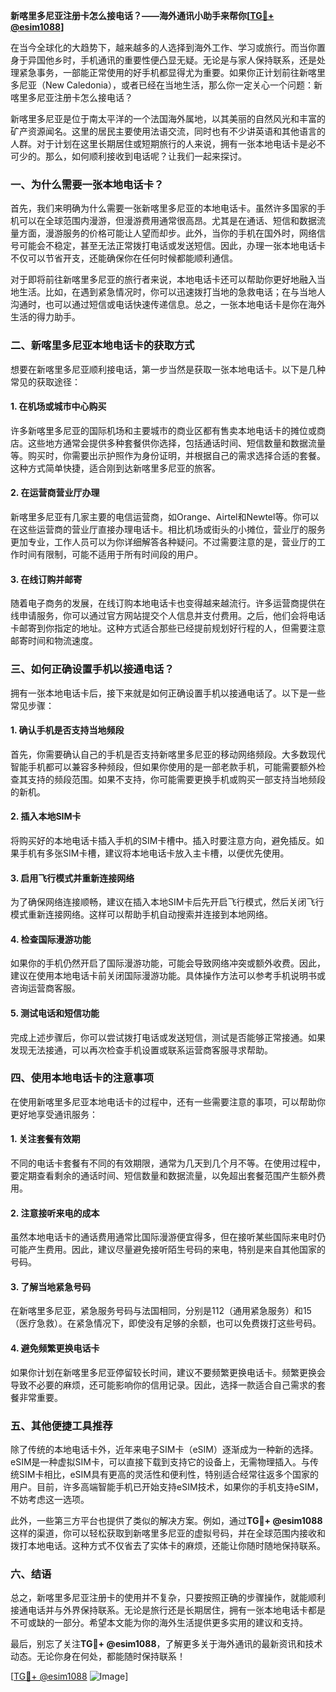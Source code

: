 **新喀里多尼亚注册卡怎么接电话？——海外通讯小助手来帮你[[TG💪+ @esim1088](https://t.me/s/esim1088)]**

在当今全球化的大趋势下，越来越多的人选择到海外工作、学习或旅行。而当你置身于异国他乡时，手机通讯的重要性便凸显无疑。无论是与家人保持联系，还是处理紧急事务，一部能正常使用的好手机都显得尤为重要。如果你正计划前往新喀里多尼亚（New Caledonia），或者已经在当地生活，那么你一定关心一个问题：新喀里多尼亚注册卡怎么接电话？

新喀里多尼亚是位于南太平洋的一个法国海外属地，以其美丽的自然风光和丰富的矿产资源闻名。这里的居民主要使用法语交流，同时也有不少讲英语和其他语言的人群。对于计划在这里长期居住或短期旅行的人来说，拥有一张本地电话卡是必不可少的。那么，如何顺利接收到电话呢？让我们一起来探讨。

### **一、为什么需要一张本地电话卡？**

首先，我们来明确为什么需要一张新喀里多尼亚的本地电话卡。虽然许多国家的手机可以在全球范围内漫游，但漫游费用通常很高昂。尤其是在通话、短信和数据流量方面，漫游服务的价格可能让人望而却步。此外，当你的手机在国外时，网络信号可能会不稳定，甚至无法正常拨打电话或发送短信。因此，办理一张本地电话卡不仅可以节省开支，还能确保你在任何时候都能顺利通信。

对于即将前往新喀里多尼亚的旅行者来说，本地电话卡还可以帮助你更好地融入当地生活。比如，在遇到紧急情况时，你可以迅速拨打当地的急救电话；在与当地人沟通时，也可以通过短信或电话快速传递信息。总之，一张本地电话卡是你在海外生活的得力助手。

### **二、新喀里多尼亚本地电话卡的获取方式**

想要在新喀里多尼亚顺利接电话，第一步当然是获取一张本地电话卡。以下是几种常见的获取途径：

#### **1. 在机场或城市中心购买**

许多新喀里多尼亚的国际机场和主要城市的商业区都有售卖本地电话卡的摊位或商店。这些地方通常会提供多种套餐供你选择，包括通话时间、短信数量和数据流量等。购买时，你需要出示护照作为身份证明，并根据自己的需求选择合适的套餐。这种方式简单快捷，适合刚到达新喀里多尼亚的旅客。

#### **2. 在运营商营业厅办理**

新喀里多尼亚有几家主要的电信运营商，如Orange、Airtel和Newtel等。你可以在这些运营商的营业厅直接办理电话卡。相比机场或街头的小摊位，营业厅的服务更加专业，工作人员可以为你详细解答各种疑问。不过需要注意的是，营业厅的工作时间有限制，可能不适用于所有时间段的用户。

#### **3. 在线订购并邮寄**

随着电子商务的发展，在线订购本地电话卡也变得越来越流行。许多运营商提供在线申请服务，你可以通过官方网站提交个人信息并支付费用。之后，他们会将电话卡邮寄到你指定的地址。这种方式适合那些已经提前规划好行程的人，但需要注意邮寄时间和物流速度。

### **三、如何正确设置手机以接通电话？**

拥有一张本地电话卡后，接下来就是如何正确设置手机以接通电话了。以下是一些常见步骤：

#### **1. 确认手机是否支持当地频段**

首先，你需要确认自己的手机是否支持新喀里多尼亚的移动网络频段。大多数现代智能手机都可以兼容多种频段，但如果你使用的是一部老款手机，可能需要额外检查其支持的频段范围。如果不支持，你可能需要更换手机或购买一部支持当地频段的新机。

#### **2. 插入本地SIM卡**

将购买好的本地电话卡插入手机的SIM卡槽中。插入时要注意方向，避免插反。如果手机有多张SIM卡槽，建议将本地电话卡放入主卡槽，以便优先使用。

#### **3. 启用飞行模式并重新连接网络**

为了确保网络连接顺畅，建议在插入本地SIM卡后先开启飞行模式，然后关闭飞行模式重新连接网络。这样可以帮助手机自动搜索并连接到本地网络。

#### **4. 检查国际漫游功能**

如果你的手机仍然开启了国际漫游功能，可能会导致网络冲突或额外收费。因此，建议在使用本地电话卡前关闭国际漫游功能。具体操作方法可以参考手机说明书或咨询运营商客服。

#### **5. 测试电话和短信功能**

完成上述步骤后，你可以尝试拨打电话或发送短信，测试是否能够正常接通。如果发现无法接通，可以再次检查手机设置或联系运营商客服寻求帮助。

### **四、使用本地电话卡的注意事项**

在使用新喀里多尼亚本地电话卡的过程中，还有一些需要注意的事项，可以帮助你更好地享受通讯服务：

#### **1. 关注套餐有效期**

不同的电话卡套餐有不同的有效期限，通常为几天到几个月不等。在使用过程中，要定期查看剩余的通话时间、短信数量和数据流量，以免超出套餐范围产生额外费用。

#### **2. 注意接听来电的成本**

虽然本地电话卡的通话费用通常比国际漫游便宜得多，但在接听某些国际来电时仍可能产生费用。因此，建议尽量避免接听陌生号码的来电，特别是来自其他国家的号码。

#### **3. 了解当地紧急号码**

在新喀里多尼亚，紧急服务号码与法国相同，分别是112（通用紧急服务）和15（医疗急救）。在紧急情况下，即使没有足够的余额，也可以免费拨打这些号码。

#### **4. 避免频繁更换电话卡**

如果你计划在新喀里多尼亚停留较长时间，建议不要频繁更换电话卡。频繁更换会导致不必要的麻烦，还可能影响你的信用记录。因此，选择一款适合自己需求的套餐非常重要。

### **五、其他便捷工具推荐**

除了传统的本地电话卡外，近年来电子SIM卡（eSIM）逐渐成为一种新的选择。eSIM是一种虚拟SIM卡，可以直接下载到支持它的设备上，无需物理插入。与传统SIM卡相比，eSIM具有更高的灵活性和便利性，特别适合经常往返多个国家的用户。目前，许多高端智能手机已开始支持eSIM技术，如果你的手机支持eSIM，不妨考虑这一选项。

此外，一些第三方平台也提供了类似的解决方案。例如，通过**TG💪+ @esim1088**这样的渠道，你可以轻松获取到新喀里多尼亚的虚拟号码，并在全球范围内接收和拨打本地电话。这种方式不仅省去了实体卡的麻烦，还能让你随时随地保持联系。

### **六、结语**

总之，新喀里多尼亚注册卡的使用并不复杂，只要按照正确的步骤操作，就能顺利接通电话并与外界保持联系。无论是旅行还是长期居住，拥有一张本地电话卡都是不可或缺的一部分。希望本文能为你的海外生活提供更多实用的建议和支持。

最后，别忘了关注**TG💪+ @esim1088**，了解更多关于海外通讯的最新资讯和技术动态。无论你身在何处，都能随时保持联系！

[[TG💪+ @esim1088](https://t.me/s/esim1088) ![Image](https://i.postimg.cc/4NQfJmqS/Snipaste-2025-05-13-00-14-12.png)]